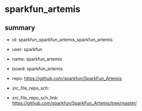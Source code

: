 # sparkfun_artemis
 
## summary 
* id: sparkfun_sparkfun_artemis_sparkfun_artemis
* user: sparkfun
* name: sparkfun_artemis
* board: sparkfun_artemis
* repo: https://github.com/sparkfun/SparkFun_Artemis



* src_file_repo_sch: 
* src_file_repo_sch_link: https://github.com/sparkfun/SparkFun_Artemis/tree/master/




